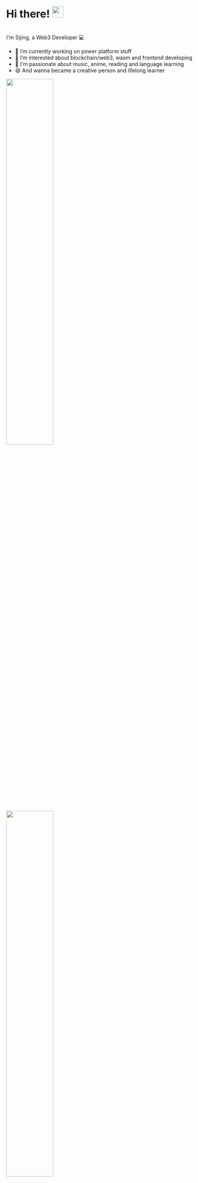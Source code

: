 # Hi there! <img src="https://user-images.githubusercontent.com/42378118/110234147-e3259600-7f4e-11eb-95be-0c4047144dea.gif" width="30"><br>
<br> I'm Sijing, a Web3 Developer :computer:<br>

- 🔭 I’m currently working on power platform stuff
- 🌱 I’m interested about blockchain/web3, wasm and frontend developing
- 💬 I'm passionate about music, anime, reading and language learning
- 😄 And wanna became a creative person and lifelong learner

<p>
   <img height="50%" width="auto" src ="https://github-readme-stats.vercel.app/api/top-langs/?username=bbcfive&layout=compact&hide_border=true&theme=darcula&bg_color=00000000&langs_count=6&hide=jupyter%20notebook,tex,css,php">
  <img height="50%" width="auto" src ="https://github-readme-stats.vercel.app/api?username=bbcfive&show_icons=true&count_private=true&theme=darcula&hide_border=true&hide=issues,contribs&bg_color=00000000">
  <br>
</p>


